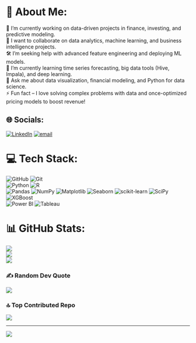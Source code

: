# 💫 About Me:
🚀 I’m currently working on data-driven projects in finance, investing, and predictive modeling.<br>
🤝 I want to collaborate on data analytics, machine learning, and business intelligence projects.<br>
🛠️ I’m seeking help with advanced feature engineering and deploying ML models.<br>
🌱 I’m currently learning time series forecasting, big data tools (Hive, Impala), and deep learning.<br>
💬 Ask me about data visualization, financial modeling, and Python for data science.<br>
⚡ Fun fact – I love solving complex problems with data and once-optimized pricing models to boost revenue!


## 🌐 Socials:
[![LinkedIn](https://img.shields.io/badge/LinkedIn-%230077B5.svg?logo=linkedin&logoColor=white)](https://www.linkedin.com/in/alexandros-kanakis/) [![email](https://img.shields.io/badge/Email-D14836?logo=gmail&logoColor=white)](mailto:alexandroskanakis@gmail.com) 

# 💻 Tech Stack:
![GitHub](https://img.shields.io/badge/github-%23121011.svg?style=for-the-badge&logo=github&logoColor=white)
![Git](https://img.shields.io/badge/git-%23F05033.svg?style=for-the-badge&logo=git&logoColor=white)<br/>
![Python](https://img.shields.io/badge/python-%233776AB.svg?style=for-the-badge&logo=python&logoColor=white)
![R](https://img.shields.io/badge/R-%23276DC3.svg?style=for-the-badge&logo=r&logoColor=white)<br/>
![Pandas](https://img.shields.io/badge/pandas-%23150458.svg?style=for-the-badge&logo=pandas&logoColor=white)
![NumPy](https://img.shields.io/badge/numpy-%23013243.svg?style=for-the-badge&logo=numpy&logoColor=white)
![Matplotlib](https://img.shields.io/badge/matplotlib-%230C55A5.svg?style=for-the-badge&logo=plotly&logoColor=white)
![Seaborn](https://img.shields.io/badge/seaborn-%2308A5E0.svg?style=for-the-badge&logo=plotly&logoColor=white)
![scikit-learn](https://img.shields.io/badge/scikit--learn-%23F7931E.svg?style=for-the-badge&logo=scikitlearn&logoColor=white)
![SciPy](https://img.shields.io/badge/SciPy-%230C55A5.svg?style=for-the-badge&logo=scipy&logoColor=white)
![XGBoost](https://img.shields.io/badge/XGBoost-%23F80000.svg?style=for-the-badge&logo=xgboost&logoColor=white)<br/>
![Power BI](https://img.shields.io/badge/power_bi-F2C811?style=for-the-badge&logo=powerbi&logoColor=black)
![Tableau](https://img.shields.io/badge/Tableau-%23E97627.svg?style=for-the-badge&logo=tableau&logoColor=white)

# 📊 GitHub Stats:
![](https://github-readme-stats.vercel.app/api?username=Akanakis1&theme=dark&hide_border=true&include_all_commits=true&count_private=true)<br/>
![](https://nirzak-streak-stats.vercel.app/?user=Akanakis1&theme=dark&hide_border=true)<br/>
![](https://github-readme-stats.vercel.app/api/top-langs/?username=Akanakis1&theme=dark&hide_border=true&include_all_commits=true&count_private=true&layout=compact)

### ✍️ Random Dev Quote
![](https://quotes-github-readme.vercel.app/api?type=horizontal&theme=radical)

### 🔝 Top Contributed Repo
![](https://github-contributor-stats.vercel.app/api?username=Akanakis1&limit=5&theme=dark&combine_all_yearly_contributions=true)

---
[![](https://visitcount.itsvg.in/api?id=Akanakis1&icon=0&color=0)](https://visitcount.itsvg.in)

<!-- Proudly created with GPRM ( https://gprm.itsvg.in ) -->
